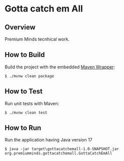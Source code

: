 # Gotta catch em All

## Overview

Premium Minds tecnhical work.


## How to Build

Build the project with the embedded [Maven Wrapper](https://github.com/takari/maven-wrapper):

```
$ ./mvnw clean package
```
## How to Test

Run unit tests with Maven:

```
$ ./mvnw clean test
```

## How to Run

Run the application having Java version 17

```spring-boot:run
$ java -jar target\gottacatchemall-1.0-SNAPSHOT.jar org.premiumminds.gottacatchemall.GottaCatchEmAll
```

